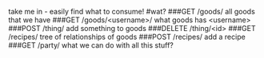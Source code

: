 take me in - easily find what to consume!
#wat?
###GET /goods/
all goods that we have
###GET /goods/\<username\>/
what goods has \<username\>
###POST /thing/
add something to goods
###DELETE /thing/\<id\>
###GET /recipes/
tree of relationships of goods
###POST /recipes/
add a recipe 
###GET /party/
what we can do with all this stuff?

